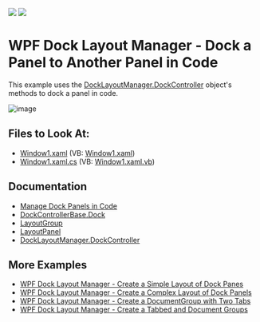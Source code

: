 <!-- default badges list -->
[![](https://img.shields.io/badge/Open_in_DevExpress_Support_Center-FF7200?style=flat-square&logo=DevExpress&logoColor=white)](https://supportcenter.devexpress.com/ticket/details/E1639)
[![](https://img.shields.io/badge/📖_How_to_use_DevExpress_Examples-e9f6fc?style=flat-square)](https://docs.devexpress.com/GeneralInformation/403183)
<!-- default badges end -->

# WPF Dock Layout Manager - Dock a Panel to Another Panel in Code

This example uses the [DockLayoutManager.DockController](https://docs.devexpress.com/WPF/DevExpress.Xpf.Docking.DockController) object's methods to dock a panel in code.

![image](https://user-images.githubusercontent.com/12169834/173894332-4b7ecbb2-77e2-4396-bbf7-d66f29ffe252.png)

<!-- default file list -->
## Files to Look At:

* [Window1.xaml](./CS/DockPanelInCode_Ex/Window1.xaml) (VB: [Window1.xaml](./VB/DockPanelInCode_Ex/Window1.xaml))
* [Window1.xaml.cs](./CS/DockPanelInCode_Ex/Window1.xaml.cs) (VB: [Window1.xaml.vb](./VB/DockPanelInCode_Ex/Window1.xaml.vb))
<!-- default file list end -->

## Documentation

- [Manage Dock Panels in Code](https://docs.devexpress.com/WPF/15540/controls-and-libraries/layout-management/dock-windows/miscellaneous/managing-dock-panels-in-code)
- [DockControllerBase.Dock](https://docs.devexpress.com/WPF/DevExpress.Xpf.Docking.DockControllerBase.Dock(DevExpress.Xpf.Docking.BaseLayoutItem-DevExpress.Xpf.Docking.BaseLayoutItem-DevExpress.Xpf.Layout.Core.DockType))
- [LayoutGroup](https://docs.devexpress.com/WPF/DevExpress.Xpf.Docking.LayoutGroup)
- [LayoutPanel](https://docs.devexpress.com/WPF/DevExpress.Xpf.Docking.LayoutPanel)
- [DockLayoutManager.DockController](https://docs.devexpress.com/WPF/DevExpress.Xpf.Docking.DockController)

## More Examples

- [WPF Dock Layout Manager - Create a Simple Layout of Dock Panes](https://github.com/DevExpress-Examples/how-to-create-a-simple-layout-of-dock-panes-e1600)
- [WPF Dock Layout Manager - Create a Complex Layout of Dock Panels](https://github.com/DevExpress-Examples/how-to-create-a-complex-layout-of-dock-panels-e1663)
- [WPF Dock Layout Manager - Сreate a DocumentGroup with Two Tabs](https://github.com/DevExpress-Examples/how-to-create-a-documentgroup-with-two-tabs-e1670)
- [WPF Dock Layout Manager - Create a Tabbed and Document Groups](https://github.com/DevExpress-Examples/how-to-create-a-tabbedgroup-and-documentgroup-groups-e1656)
